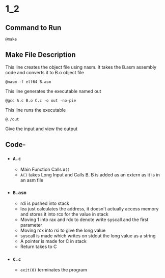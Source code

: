 # 1_2

## Command to Run

    @make

## Make File Description
This line creates the object file using nasm. It takes the B.asm assembly code and converts it to B.o object file

	@nasm -f elf64 B.asm

This line generates the executable named out

	@gcc A.c B.o C.c -o out -no-pie

This line runs the executable

	@./out

Give the input and view the output

## Code-

- ### `A.c`
    - Main Function Calls `A()`
    - `A()` takes Long Input and Calls B. B is added as an extern as it is in an asm file

- ### `B.asm`
    - rdi is pushed into stack
    - lea just calculates the address, it doesn't actually access memory and stores it into rcx for the value in stack
    - Moving 1 into rax and rdx to denote write syscall and the first parameter
    - Moving rcx into rsi to give the long value
    - syscall is made which writes on stdout the long value as a string
    - A pointer is made for C in stack
    - Return takes to C

- ### `C.c`
    - `exit(0)` terminates the program